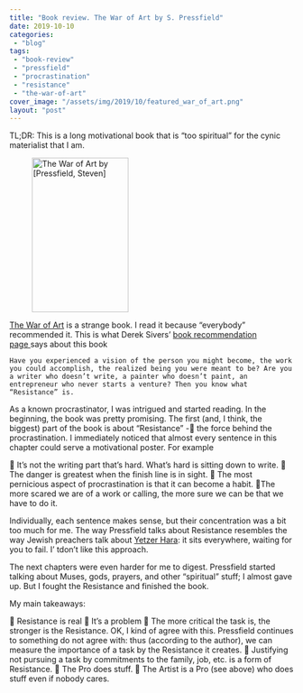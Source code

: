 ```yaml
---
title: "Book review. The War of Art by S. Pressfield"
date: 2019-10-10
categories: 
 - "blog"
tags: 
 - "book-review"
 - "pressfield"
 - "procrastination"
 - "resistance"
 - "the-war-of-art"
cover_image: "/assets/img/2019/10/featured_war_of_art.png"
layout: "post"
---
```


TL;DR: This is a long motivational book that is “too spiritual” for the cynic materialist that I am.

<div class="wp-block-image"><figure class="alignright is-resized"><img src="https://images-na.ssl-images-amazon.com/images/I/41ET8OFVFCL.jpg" alt="The War of Art by [Pressfield, Steven]" width="171" height="274"></figure></div>

[The War of Art](https://amzn.to/35dPsUZ) is a strange book. I read it because “everybody” recommended it. This is what Derek Sivers’ [book recommendation page ](https://sivers.org/book)says about this book

    Have you experienced a vision of the person you might become, the work you could accomplish, the realized being you were meant to be? Are you a writer who doesn’t write, a painter who doesn’t paint, an entrepreneur who never starts a venture? Then you know what “Resistance” is.


As a known procrastinator, I was intrigued and started reading. In the beginning, the book was pretty promising. The first (and, I think, the biggest) part of the book is about “Resistance” - the force behind the procrastination. I immediately noticed that almost every sentence in this chapter could serve a motivational poster. For example

 It’s not the writing part that’s hard. What’s hard is sitting down to write.
 The danger is greatest when the finish line is in sight.
 The most pernicious aspect of procrastination is that it can become a habit.
 The more scared we are of a work or calling, the more sure we can be that we have to do it.


Individually, each sentence makes sense, but their concentration was a bit too much for me. The way Pressfield talks about Resistance resembles the way Jewish preachers talk about [Yetzer Hara](https://en.wikipedia.org/wiki/Yetzer_hara): it sits everywhere, waiting for you to fail. I’  tdon’t like this approach.

The next chapters were even harder for me to digest. Pressfield started talking about Muses, gods, prayers, and other “spiritual” stuff; I almost gave up. But I fought the Resistance and finished the book.

My main takeaways:

 Resistance is real
 It’s a problem
 The more critical the task is, the stronger is the Resistance. OK, I kind of agree with this. Pressfield continues to something do not agree with: thus (according to the author), we can measure the importance of a task by the Resistance it creates.
 Justifying not pursuing a task by commitments to the family, job, etc. is a form of Resistance.
 The Pro does stuff.
 The Artist is a Pro (see above) who does stuff even if nobody cares.
